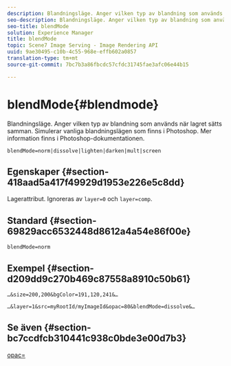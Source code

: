 ```yaml
---
description: Blandningsläge. Anger vilken typ av blandning som används när lagret sätts samman. Simulerar vanliga blandningslägen som finns i Photoshop. Mer information finns i Photoshop-dokumentationen.
seo-description: Blandningsläge. Anger vilken typ av blandning som används när lagret sätts samman. Simulerar vanliga blandningslägen som finns i Photoshop. Mer information finns i Photoshop-dokumentationen.
seo-title: blendMode
solution: Experience Manager
title: blendMode
topic: Scene7 Image Serving - Image Rendering API
uuid: 9ae30495-c10b-4c55-968e-effb602a0857
translation-type: tm+mt
source-git-commit: 7bc7b3a86fbcdc57cfdc31745fae3afc06e44b15

---
```



# blendMode{#blendmode}

Blandningsläge. Anger vilken typ av blandning som används när lagret sätts samman. Simulerar vanliga blandningslägen som finns i Photoshop. Mer information finns i Photoshop-dokumentationen.

`blendMode=norm|dissolve|lighten|darken|mult|screen`

## Egenskaper {#section-418aad5a417f49929d1953e226e5c8dd}

Lagerattribut. Ignoreras av `layer=0` och `layer=comp`.

## Standard {#section-69829acc6532448d8612a4a54e86f00e}

`blendMode=norm`

## Exempel {#section-d209dd9c270b469c87558a8910c50b61}

`…&size=200,200&bgColor=191,120,241&…`

`…&layer=1&src=myRootId/myImageId&opac=80&blendMode=dissolve&…`

## Se även {#section-bc7ccdfcb310441c938c0bde3e00d7b3}

[opac=](../../../../../is-api/http-ref/image-serving-api-ref/c-http-protocol-reference/c-command-reference/r-opac.md#reference-d2269b51aca34599a08d0a46ee5c27e5)
